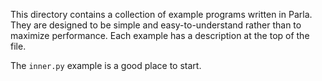 This directory contains a collection of example programs written in Parla.
They are designed to be simple and easy-to-understand rather than to maximize performance.
Each example has a description at the top of the file.

The `inner.py` example is a good place to start.

